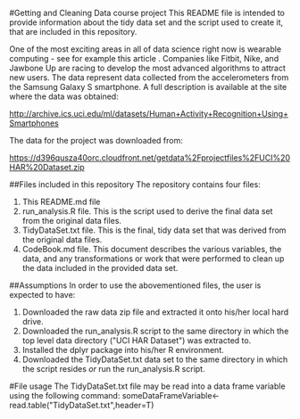 #Getting and Cleaning Data course project
This README file is intended to provide information about the tidy data set and the script used to create it, that are included in this repository.

One of the most exciting areas in all of data science right now is wearable computing - see for example this article . Companies like Fitbit, Nike, and Jawbone Up are racing to develop the most advanced algorithms to attract new users. The data represent data collected from the accelerometers from the Samsung Galaxy S smartphone. A full description is available at the site where the data was obtained:

http://archive.ics.uci.edu/ml/datasets/Human+Activity+Recognition+Using+Smartphones

The data for the project was downloaded from:

https://d396qusza40orc.cloudfront.net/getdata%2Fprojectfiles%2FUCI%20HAR%20Dataset.zip 

##Files included in this repository
The repository contains four files:  
1. This README.md file  
2. run_analysis.R file. This is the script used to derive the final data set from the original data files.  
3. TidyDataSet.txt file. This is the final, tidy data set that was derived from the original data files.  
4. CodeBook.md file. This document describes the various variables, the data, and any transformations or work that were performed to clean up the data included in the provided data set.  

##Assumptions
In order to use the abovementioned files, the user is expected to have:
1. Downloaded the raw data zip file and extracted it onto his/her local hard drive.
2. Downloaded the run_analysis.R script to the same directory in which the top level data directory ("UCI HAR Dataset") was extracted to.
3. Installed the dplyr package into his/her R environment.
4. Downloaded the TidyDataSet.txt data set to the same directory in which the script resides *or* run the run_analysis.R script.

#File usage
The TidyDataSet.txt file may be read into a data frame variable using the following command:
someDataFrameVariable<-read.table("TidyDataSet.txt",header=T)

